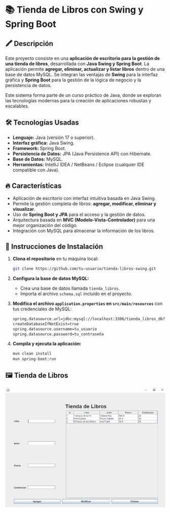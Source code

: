 # 📚 Tienda de Libros con Swing y Spring Boot

## 🖍️ Descripción  
Este proyecto consiste en una **aplicación de escritorio para la gestión de una tienda de libros**, desarrollada con **Java Swing y Spring Boot**. La aplicación permite **agregar, eliminar, actualizar y listar libros** dentro de una base de datos MySQL. Se integran las ventajas de **Swing** para la interfaz gráfica y **Spring Boot** para la gestión de la lógica de negocio y la persistencia de datos.  

Este sistema forma parte de un curso práctico de Java, donde se exploran las tecnologías modernas para la creación de aplicaciones robustas y escalables.  

## 🛠️ Tecnologías Usadas  
- **Lenguaje:** Java (versión 17 o superior).  
- **Interfaz gráfica:** Java Swing.  
- **Framework:** Spring Boot.  
- **Persistencia de Datos:** JPA (Java Persistence API) con Hibernate.  
- **Base de Datos:** MySQL.  
- **Herramientas:** IntelliJ IDEA / NetBeans / Eclipse (cualquier IDE compatible con Java).  

## 🔥 Características  
- Aplicación de escritorio con interfaz intuitiva basada en Java Swing.  
- Permite la gestión completa de libros: **agregar, modificar, eliminar y visualizar**.  
- Uso de **Spring Boot y JPA** para el acceso y la gestión de datos.  
- Arquitectura basada en **MVC (Modelo-Vista-Controlador)** para una mejor organización del código.  
- Integración con MySQL para almacenar la información de los libros.  

## 🚀 Instrucciones de Instalación  
1. **Clona el repositorio** en tu máquina local:  
   ```bash
   git clone https://github.com/tu-usuario/tienda-libros-swing.git
   ```
2. **Configura la base de datos MySQL:**  
   - Crea una base de datos llamada `tienda_libros`.  
   - Importa el archivo `schema.sql` incluido en el proyecto.  

3. **Modifica el archivo `application.properties` en `src/main/resources`** con tus credenciales de MySQL:  
   ```properties
   spring.datasource.url=jdbc:mysql://localhost:3306/tienda_libros_db?createDatabaseIfNotExist=true
   spring.datasource.username=tu_usuario
   spring.datasource.password=tu_contraseña
   ```

4. **Compila y ejecuta la aplicación:**  
   ```bash
   mvn clean install
   mvn spring-boot:run
   ```


## 🖼️ Tienda de Libros
![Tienda de Libros](Captura.PNG)

